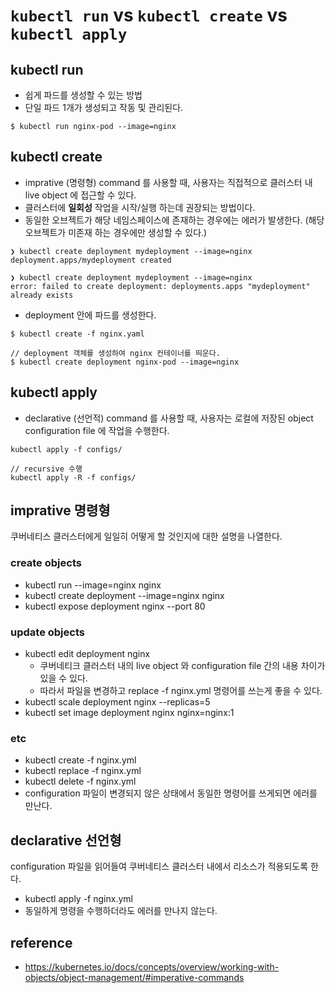 # `kubectl run` vs `kubectl create` vs `kubectl apply`

## kubectl run 
* 쉽게 파드를 생성할 수 있는 방법
* 단일 파드 1개가 생성되고 작동 및 관리된다.
```shell
$ kubectl run nginx-pod --image=nginx
```

## kubectl create
* imprative (명령형) command 를 사용할 때, 사용자는 직접적으로 클러스터 내 live object 에 접근할 수 있다.
* 클러스터에 __일회성__ 작업을 시작/실행 하는데 권장되는 방법이다.
* 동일한 오브젝트가 해당 네임스페이스에 존재하는 경우에는 에러가 발생한다. (해당 오브젝트가 미존재 하는 경우에만 생성할 수 있다.)
```shell
❯ kubectl create deployment mydeployment --image=nginx
deployment.apps/mydeployment created
 
❯ kubectl create deployment mydeployment --image=nginx
error: failed to create deployment: deployments.apps "mydeployment" already exists
```

* deployment 안에 파드를 생성한다.
```
$ kubectl create -f nginx.yaml

// deployment 객체를 생성하여 nginx 컨테이너를 띄운다.
$ kubectl create deployment nginx-pod --image=nginx
```

## kubectl apply
* declarative (선언적) command 를 사용할 때, 사용자는 로컬에 저장된 object configuration file 에 작업을 수행한다.
```
kubectl apply -f configs/

// recursive 수행
kubectl apply -R -f configs/
```

## imprative 명령형
쿠버네티스 클러스터에게 일일히 어떻게 할 것인지에 대한 설명을 나열한다.

### create objects
* kubectl run --image=nginx nginx
* kubectl create deployment --image=nginx nginx
* kubectl expose deployment nginx --port 80

### update objects
* kubectl edit deployment nginx
  * 쿠버네티크 클러스터 내의 live object 와 configuration file 간의 내용 차이가 있을 수 있다.
  * 따라서 파일을 변경하고 replace -f nginx.yml 명령어를 쓰는게 좋을 수 있다.
* kubectl scale deployment nginx --replicas=5
* kubectl set image deployment nginx nginx=nginx:1

### etc
* kubectl create -f nginx.yml
* kubectl replace -f nginx.yml
* kubectl delete -f nginx.yml
* configuration 파일이 변경되지 않은 상태에서 동일한 명령어를 쓰게되면 에러를 만난다.

## declarative 선언형
configuration 파일을 읽어들여 쿠버네티스 클러스터 내에서 리소스가 적용되도록 한다.
* kubectl apply -f nginx.yml
* 동일하게 명령을 수행하더라도 에러를 만나지 않는다.


## reference
* https://kubernetes.io/docs/concepts/overview/working-with-objects/object-management/#imperative-commands
